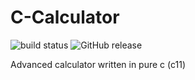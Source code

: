 # C-Calculator 
![build status](https://travis-ci.com/hirnschallsebastian/C-Calculator.svg?branch=master)
![GitHub release](https://img.shields.io/badge/latest%20ver-v1.0-blue.svg)


Advanced calculator written in pure c (c11)
